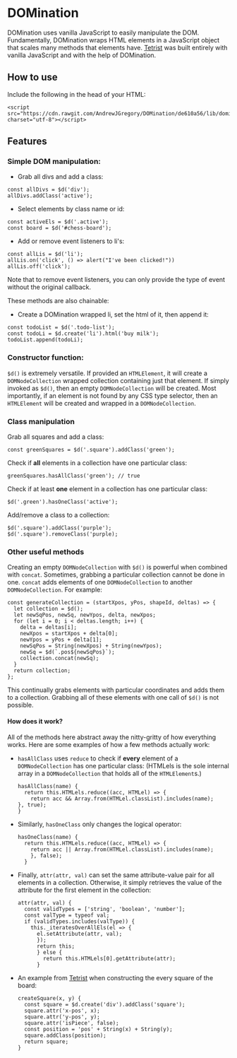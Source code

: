 # DOMination

DOMination uses vanilla JavaScript to easily manipulate the DOM. Fundamentally, DOMination wraps HTML elements in a JavaScript object that scales many methods that elements have. [Tetrist](http://andrewjgregoryajg.com/Tetrist/) was built entirely with vanilla JavaScript and with the help of DOMination.

## How to use

Include the following in the head of your HTML:

```
<script src="https://cdn.rawgit.com/AndrewJGregory/DOMination/de610a56/lib/domination.js" charset="utf-8"></script>
```

## Features

### Simple DOM manipulation:

- Grab all divs and add a class:

```
const allDivs = $d('div');
allDivs.addClass('active');
```

- Select elements by class name or id:

```
const activeEls = $d('.active');
const board = $d('#chess-board');
```

- Add or remove event listeners to li's:

```
const allLis = $d('li');
allLis.on('click', () => alert("I've been clicked!"))
allLis.off('click');
```

Note that to remove event listeners, you can only provide the type of event without the original callback.

These methods are also chainable:

- Create a DOMination wrapped li, set the html of it, then append it:

```
const todoList = $d('.todo-list');
const todoLi = $d.create('li').html('buy milk');
todoList.append(todoLi);
```

### Constructor function:

`$d()` is extremely versatile. If provided an `HTMLElement`, it will create a `DOMNodeCollection` wrapped collection containing just that element. If simply invoked as `$d()`, then an empty `DOMNodeCollection` will be created. Most importantly, if an element is not found by any CSS type selector, then an `HTMLElement` will be created and wrapped in a `DOMNodeCollection`.

### Class manipulation

Grab all squares and add a class:

```
const greenSquares = $d('.square').addClass('green');
```

Check if **all** elements in a collection have one particular class:

```
greenSquares.hasAllClass('green'); // true
```

Check if at least **one** element in a collection has one particular class:

```
$d('.green').hasOneClass('active');
```

Add/remove a class to a collection:

```
$d('.square').addClass('purple');
$d('.square').removeClass('purple);
```

### Other useful methods

Creating an empty `DOMNodeCollection` with `$d()` is powerful when combined with `concat`. Sometimes, grabbing a particular collection cannot be done in one. `concat` adds elements of one `DOMNodeCollection` to another `DOMNodeCollection`. For example:

```
const generateCollection = (startXpos, yPos, shapeId, deltas) => {
  let collection = $d();
  let newSqPos, newSq, newYpos, delta, newXpos;
  for (let i = 0; i < deltas.length; i++) {
    delta = deltas[i];
    newXpos = startXpos + delta[0];
    newYpos = yPos + delta[1];
    newSqPos = String(newXpos) + String(newYpos);
    newSq = $d(`.pos${newSqPos}`);
    collection.concat(newSq);
  }
  return collection;
};
```

This continually grabs elements with particular coordinates and adds them to a collection. Grabbing all of these elements with one call of `$d()` is not possible.

#### How does it work?

All of the methods here abstract away the nitty-gritty of how everything works. Here are some examples of how a few methods actually work:

- `hasAllClass` uses `reduce` to check if **every** element of a `DOMNodeCollection` has one particular class: (HTMLels is the sole internal array in a `DOMNodeCollection` that holds all of the `HTMLElement`s.)

  ```
  hasAllClass(name) {
    return this.HTMLels.reduce((acc, HTMLel) => {
      return acc && Array.from(HTMLel.classList).includes(name);
  }, true);
  }
  ```

- Similarly, `hasOneClass` only changes the logical operator:

  ```
  hasOneClass(name) {
    return this.HTMLels.reduce((acc, HTMLel) => {
      return acc || Array.from(HTMLel.classList).includes(name);
      }, false);
    }
  ```

- Finally, `attr(attr, val)` can set the same attribute-value pair for all elements in a collection. Otherwise, it simply retrieves the value of the attribute for the first element in the collection:

  ```
  attr(attr, val) {
    const validTypes = ['string', 'boolean', 'number'];
    const valType = typeof val;
    if (validTypes.includes(valType)) {
      this._iteratesOverAllEls(el => {
        el.setAttribute(attr, val);
        });
        return this;
        } else {
          return this.HTMLels[0].getAttribute(attr);
        }
  ```

- An example from [Tetrist](http://andrewjgregoryajg.com/Tetrist/) when constructing the every square of the board:

  ```
  createSquare(x, y) {
    const square = $d.create('div').addClass('square');
    square.attr('x-pos', x);
    square.attr('y-pos', y);
    square.attr('isPiece', false);
    const position = 'pos' + String(x) + String(y);
    square.addClass(position);
    return square;
  }
  ```

